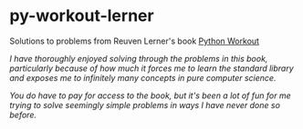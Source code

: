 # py-workout-lerner
Solutions to problems from Reuven Lerner's book [Python Workout](https://www.manning.com/books/python-workout)

*I have thoroughly enjoyed solving through the problems in this book, particularly because of how much it forces me to learn the standard library and exposes me to infinitely many concepts in pure computer science.*

*You do have to pay for access to the book, but it's been a lot of fun for me trying to solve seemingly simple problems in ways I have never done so before.*

